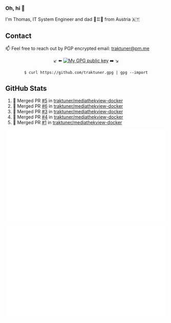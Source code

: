 ### Oh, hi 👋

I'm Thomas, IT System Engineer and dad 👶♊️👶 from Austria 🇦🇹

<!--
**traktuner/traktuner** is a ✨ _special_ ✨ repository because its `README.md` (this file) appears on your GitHub profile.

Here are some ideas to get you started:

- 🔭 I’m currently working on ...
- 🌱 I’m currently learning ...
- 👯 I’m looking to collaborate on ...
- 🤔 I’m looking for help with ...
- 💬 Ask me about ...
- 📫 How to reach me: ...
- 😄 Pronouns: ...
- ⚡ Fun fact: ...
-->

## Contact
📫 Feel free to reach out by PGP encrypted email:
traktuner@pm.me

<div align="center" markdown="1">

↙️ ⬅️ [![My GPG public key](https://img.shields.io/badge/PGP%20public%20key-6D4AFF?style=for-the-badge)](https://github.com/traktuner.gpg) ➡️ ↘️

```shell
$ curl https://github.com/traktuner.gpg | gpg --import
```

</div>

## GitHub Stats
<!--START_SECTION:activity-->
1. 🎉 Merged PR [#5](https://github.com/traktuner/mediathekview-docker/pull/5) in [traktuner/mediathekview-docker](https://github.com/traktuner/mediathekview-docker)
2. 🎉 Merged PR [#6](https://github.com/traktuner/mediathekview-docker/pull/6) in [traktuner/mediathekview-docker](https://github.com/traktuner/mediathekview-docker)
3. 🎉 Merged PR [#3](https://github.com/traktuner/mediathekview-docker/pull/3) in [traktuner/mediathekview-docker](https://github.com/traktuner/mediathekview-docker)
4. 🎉 Merged PR [#4](https://github.com/traktuner/mediathekview-docker/pull/4) in [traktuner/mediathekview-docker](https://github.com/traktuner/mediathekview-docker)
5. 🎉 Merged PR [#1](https://github.com/traktuner/mediathekview-docker/pull/1) in [traktuner/mediathekview-docker](https://github.com/traktuner/mediathekview-docker)
<!--END_SECTION:activity-->

![](https://github.com/traktuner/traktuner/blob/master/generated/overview.svg)
![](https://github.com/traktuner/traktuner/blob/master/generated/languages.svg)
